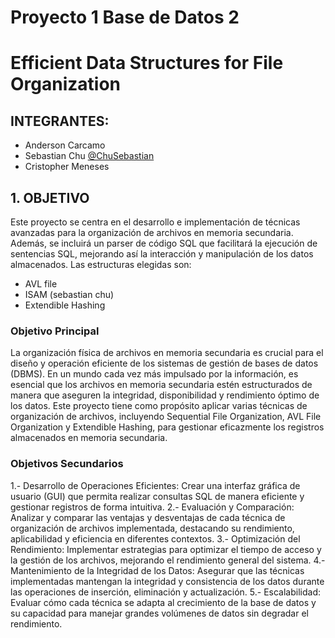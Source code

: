# Proyecto 1 Base de Datos 2
# Efficient Data Structures for File Organization

## INTEGRANTES:
- Anderson Carcamo 
- Sebastian Chu [@ChuSebastian](https://github.com/ChuSebastian)
- Cristopher Meneses 


## 1. OBJETIVO

Este proyecto se centra en el desarrollo e implementación de técnicas avanzadas para la organización de archivos en memoria secundaria. Además, se incluirá un parser de código SQL que facilitará la ejecución de sentencias SQL, mejorando así la interacción y manipulación de los datos almacenados. Las estructuras elegidas son:

- AVL file
- ISAM (sebastian chu)
- Extendible Hashing

### Objetivo Principal
La organización física de archivos en memoria secundaria es crucial para el diseño y operación eficiente de los sistemas de gestión de bases de datos (DBMS). En un mundo cada vez más impulsado por la información, es esencial que los archivos en memoria secundaria estén estructurados de manera que aseguren la integridad, disponibilidad y rendimiento óptimo de los datos. Este proyecto tiene como propósito aplicar varias técnicas de organización de archivos, incluyendo Sequential File Organization, AVL File Organization y Extendible Hashing, para gestionar eficazmente los registros almacenados en memoria secundaria.
### Objetivos Secundarios
1.- Desarrollo de Operaciones Eficientes: Crear una interfaz gráfica de usuario (GUI) que permita realizar consultas SQL de manera eficiente y gestionar registros de forma intuitiva.
2.- Evaluación y Comparación: Analizar y comparar las ventajas y desventajas de cada técnica de organización de archivos implementada, destacando su rendimiento, aplicabilidad y eficiencia en diferentes contextos.
3.- Optimización del Rendimiento: Implementar estrategias para optimizar el tiempo de acceso y la gestión de los archivos, mejorando el rendimiento general del sistema.
4.-Mantenimiento de la Integridad de los Datos: Asegurar que las técnicas implementadas mantengan la integridad y consistencia de los datos durante las operaciones de inserción, eliminación y actualización.
5.- Escalabilidad: Evaluar cómo cada técnica se adapta al crecimiento de la base de datos y su capacidad para manejar grandes volúmenes de datos sin degradar el rendimiento.
